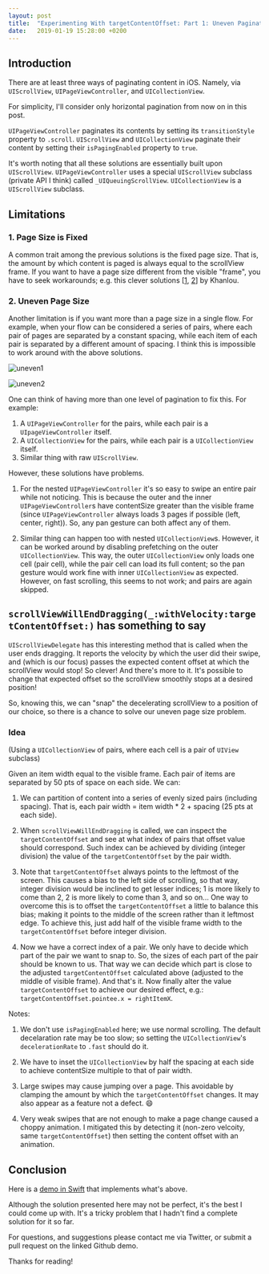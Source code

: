 ```yaml
---
layout: post
title:  "Experimenting With targetContentOffset: Part 1: Uneven Pagination"
date:   2019-01-19 15:28:00 +0200
---
```


## Introduction

There are at least three ways of paginating content in iOS. Namely, via `UIScrollView`, `UIPageViewController`, and `UICollectionView`.

For simplicity, I'll consider only horizontal pagination from now on in this post.

`UIPageViewController` paginates its contents by setting its `transitionStyle` property to `.scroll`. `UIScrollView` and `UICollectionView` paginate their content by setting their `isPagingEnabled` property to `true`.

It's worth noting that all these solutions are essentially built upon `UIScrollView`. `UIPageViewController` uses a special `UIScrollView` subclass (private API I think) called `_UIQueuingScrollView`. `UICollectionView` is a `UIScrollView` subclass.

## Limitations
### 1. Page Size is Fixed

A common trait among the previous solutions is the fixed page size. That is, the amount by which content is paged is always equal to the scrollView frame. If you want to have a page size different from the visible "frame", you have to seek workarounds; e.g. this clever solutions [[1](http://khanlou.com/2013/04/changing-the-size-of-a-paging-scroll-view/), [2](http://khanlou.com/2013/04/paging-a-overflowing-collection-view/)] by Khanlou.

### 2. Uneven Page Size

Another limitation is if you want more than a page size in a single flow. For example, when your flow can be considered a series of pairs, where each pair of pages are separated by a constant spacing, while each item of each pair is separated by a different amount of spacing. I think this is impossible to work around with the above solutions.

![uneven1]({{site.url}}/assets/uneven1.png)

![uneven2]({{site.url}}/assets/uneven2.png)

One can think of having more than one level of pagination to fix this. For example:

1. A `UIPageViewController` for the pairs, while each pair is a `UIpageViewController` itself.
2. A `UICollectionView` for the pairs, while each pair is a `UICollectionView` itself.
3. Similar thing with raw `UIScrollView`.

However, these solutions have problems.

1. For the nested `UIPageViewController` it's so easy to swipe an entire pair while not noticing. This is because the outer and the inner `UIPageViewController`s have contentSize greater than the visible frame (since `UIPageViewController` always loads 3 pages if possible (left, center, right)). So, any pan gesture can both affect any of them.

2. Similar thing can happen too with nested `UICollectionView`s. However, it can be worked around by disabling prefetching on the outer `UICollectionView`. This way, the outer `UICollectionView` only loads one cell (pair cell), while the pair cell can load its full content; so the pan gesture would work fine with inner `UICollectionView` as expected. However, on fast scrolling, this seems to not work; and pairs are again skipped.

## `scrollViewWillEndDragging(_:withVelocity:targetContentOffset:)` has something to say


`UIScrollViewDelegate` has this interesting method that is called when the user ends dragging. It reports the velocity by which the user did their swipe, and (which is our focus) passes the expected content offset at which the scrollView would stop! So clever! And there's more to it. It's possible to change that expected offset so the scrollView smoothly stops at a desired position!

So, knowing this, we can "snap" the decelerating scrollView to a position of our choice, so there is a chance to solve our uneven page size problem.

### Idea

(Using a `UICollectionView` of pairs, where each cell is a pair of `UIView` subclass)

Given an item width equal to the visible frame. Each pair of items are separated by 50 pts of space on each side. We can:

1. We can partition of content into a series of evenly sized pairs (including spacing). That is, each pair width = item width * 2 + spacing (25 pts at each side).

2. When `scrollViewWillEndDragging` is called, we can inspect the `targetContentOffset` and see at what index of pairs that offset value should correspond. Such index can be achieved by dividing (integer division) the value of the `targetContentOffset` by the pair width.

3. Note that `targetContentOffset` always points to the leftmost of the screen. This causes a bias to the left side of scrolling, so that way, integer division would be inclined to get lesser indices; 1 is more likely to come than 2, 2 is more likely to come than 3, and so on... One way to overcome this is to offset the `targetContentOffset` a little to balance this bias; making it points to the middle of the screen rather than it leftmost edge. To achieve this, just add half of the visible frame width to the `targetContentOffset` before integer division.

4. Now we have a correct index of a pair. We only have to decide which part of the pair we want to snap to. So, the sizes of each part of the pair should be known to us. That way we can decide which part is close to the adjusted `targetContentOffset` calculated above (adjusted to the middle of visible frame). And that's it. Now finally alter the value `targetContentOffset` to achieve our desired effect, e.g.: `targetContentOffset.pointee.x = rightItemX`.

Notes:

1. We don't use `isPagingEnabled` here; we use normal scrolling. The default decelaration rate may be too slow; so setting the `UICollectionView`'s `decelerationRate` to `.fast` should do it.

2. We have to inset the `UICollectionView` by half the spacing at each side to achieve contentSize multiple to that of pair width.

3. Large swipes may cause jumping over a page. This avoidable by clamping the amount by which the `targetContentOffset` changes. It may also appear as a feature not a defect. 😄

4. Very weak swipes that are not enough to make a page change caused a choppy animation. I mitigated this by detecting it (non-zero velcoity, same `targetContentOffset`) then setting the content offset with an animation.

## Conclusion

Here is a [demo in Swift](https://github.com/ahmedk92/UnevenPagination) that implements what's above.

Although the solution presented here may not be perfect, it's the best I could come up with. It's a tricky problem that I hadn't find a complete solution for it so far.

For questions, and suggestions please contact me via Twitter, or submit a pull request on the linked Github demo.

Thanks for reading!





